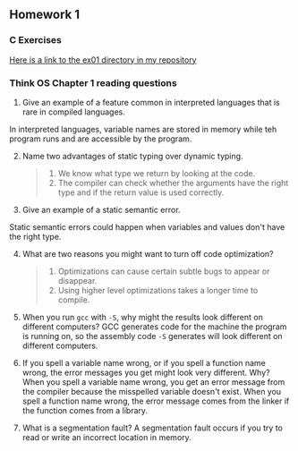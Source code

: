 ## Homework 1

### C Exercises

[Here is a link to the ex01 directory in my repository](https://github.com/ericasaywhat/ExercisesInC/tree/master/exercises/ex01)

### Think OS Chapter 1 reading questions

1) Give an example of a feature common in interpreted languages that is rare in compiled languages.

In interpreted languages, variable names are stored in memory while teh program runs and are accessible by the program.

2) Name two advantages of static typing over dynamic typing.
	>1) We know what type we return by looking at the code.
 	>2) The compiler can check whether the arguments have the right type and if the return value is used correctly.

3) Give an example of a static semantic error.

Static semantic errors could happen when variables and values don't have the right type.

4) What are two reasons you might want to turn off code optimization?
	>1) Optimizations can cause certain subtle bugs to appear or disappear.
	>2) Using higher level optimizations takes a longer time to compile.

5) When you run `gcc` with `-S`, why might the results look different on different computers?
GCC generates code for the machine the program is running on, so the assembly code `-S` generates will look different on different computers.

6) If you spell a variable name wrong, or if you spell a function name wrong, the error messages
you get might look very different.  Why?
When you spell a variable name wrong, you get an error message from the compiler because the misspelled variable doesn't exist. When you spell a function name wrong, the error message comes from the linker if the function comes from a library.

7) What is a segmentation fault?
 A segmentation fault occurs if you try to read or write an incorrect location in memory.
